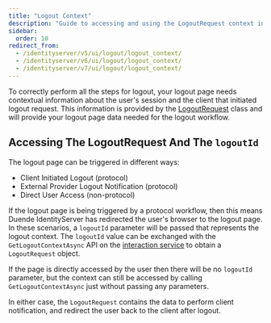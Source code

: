 ```yaml
---
title: "Logout Context"
description: "Guide to accessing and using the LogoutRequest context in IdentityServer, which provides essential information for implementing proper logout workflows across different initiation scenarios."
sidebar:
  order: 10
redirect_from:
  - /identityserver/v5/ui/logout/logout_context/
  - /identityserver/v6/ui/logout/logout_context/
  - /identityserver/v7/ui/logout/logout_context/
---
```


To correctly perform all the steps for logout, your logout page needs contextual information about the user's session and the client that initiated logout request.
This information is provided by the [LogoutRequest](/identityserver/reference/services/interaction-service.md#logoutrequest) class and will provide your logout page data needed for the logout workflow.

## Accessing The LogoutRequest And The `logoutId`

The logout page can be triggered in different ways:
* Client Initiated Logout (protocol)
* External Provider Logout Notification (protocol)
* Direct User Access (non-protocol)

If the logout page is being triggered by a protocol workflow, then this means Duende IdentityServer has redirected the user's browser to the logout page.
In these scenarios, a `logoutId` parameter will be passed that represents the logout context. 
The `logoutId` value can be exchanged with the `GetLogoutContextAsync` API on the [interaction service](/identityserver/reference/services/interaction-service.md) to obtain a `LogoutRequest` object.

If the page is directly accessed by the user then there will be no `logoutId` parameter, but the context can still be accessed by calling `GetLogoutContextAsync` just without passing any parameters.

In either case, the `LogoutRequest` contains the data to perform client notification, and redirect the user back to the client after logout.
